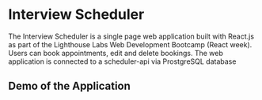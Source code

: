 # Interview Scheduler

The Interview Scheduler is a single page web application built with React.js as part of the Lighthouse Labs Web Development Bootcamp (React week). Users can book appointments, edit and delete bookings. The web application is connected to a scheduler-api via ProstgreSQL database

## Demo of the Application
